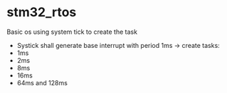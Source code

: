 # stm32_rtos
Basic os using system tick to create the task
- Systick shall generate base interrupt with period 1ms -> create tasks:
 - 1ms
 - 2ms
 - 8ms
 - 16ms
 - 64ms
 and 128ms
